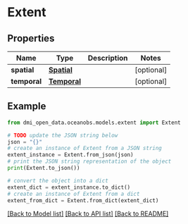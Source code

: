 # Extent


## Properties

Name | Type | Description | Notes
------------ | ------------- | ------------- | -------------
**spatial** | [**Spatial**](Spatial.md) |  | [optional] 
**temporal** | [**Temporal**](Temporal.md) |  | [optional] 

## Example

```python
from dmi_open_data.oceanobs.models.extent import Extent

# TODO update the JSON string below
json = "{}"
# create an instance of Extent from a JSON string
extent_instance = Extent.from_json(json)
# print the JSON string representation of the object
print(Extent.to_json())

# convert the object into a dict
extent_dict = extent_instance.to_dict()
# create an instance of Extent from a dict
extent_from_dict = Extent.from_dict(extent_dict)
```
[[Back to Model list]](../README.md#documentation-for-models) [[Back to API list]](../README.md#documentation-for-api-endpoints) [[Back to README]](../README.md)


